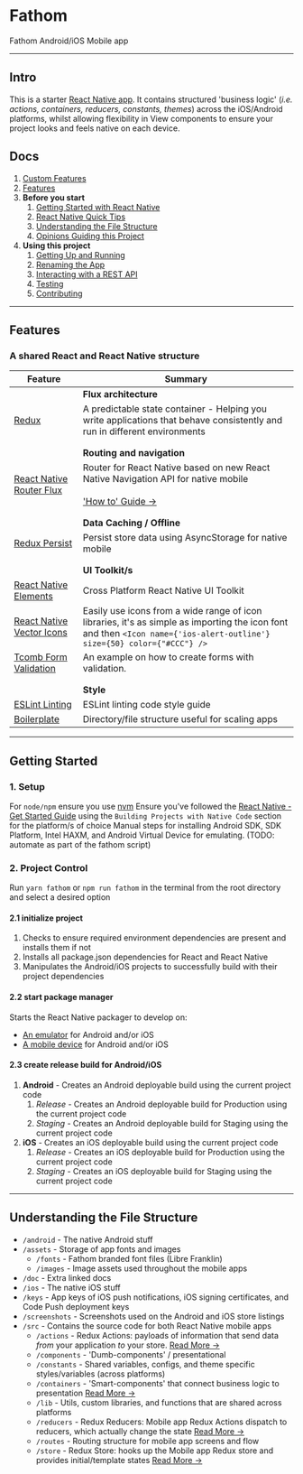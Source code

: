 # Fathom

Fathom Android/iOS Mobile app

---

## Intro

This is a starter [React Native app](https://facebook.github.io/react-native/). It contains structured 'business logic' (_i.e. actions, containers, reducers, constants, themes_) across the iOS/Android platforms, whilst allowing flexibility in View components to ensure your project looks and feels native on each device.

## Docs

1. [Custom Features](/docs/custom-features.md)
1. [Features](#features)
1. **Before you start**
   1. [Getting Started with React Native](/docs/react-native.md)
   1. [React Native Quick Tips](/docs/quick-tips.md)
   1. [Understanding the File Structure](#understanding-the-file-structure)
   1. [Opinions Guiding this Project](/docs/opinions.md)
1. **Using this project**
   1. [Getting Up and Running](#getting-started)
   1. [Renaming the App](/docs/renaming.md)
   1. [Interacting with a REST API](/docs/api.md)
   1. [Testing](/docs/testing.md)
   1. [Contributing](/docs/contributing.md)

---

## Features

### A shared React and React Native structure
| Feature | Summary |
| --- | --- |
|| __Flux architecture__ |
| [Redux](https://redux.js.org/docs/introduction/) | A predictable state container - Helping you write applications that behave consistently and run in different environments |
|||
|||
|| __Routing and navigation__ |
| [React Native Router Flux](https://github.com/aksonov/react-native-router-flux) | Router for React Native based on new React Native Navigation API for native mobile <br><br>['How to' Guide &rarr;](/src/navigation/README.md) |
|||
|||
|| __Data Caching / Offline__ |
| [Redux Persist](https://github.com/rt2zz/redux-persist) | Persist store data using AsyncStorage for native mobile |
|||
|||
|| __UI Toolkit/s__ |
| [React Native Elements](https://react-native-training.github.io/react-native-elements/) | Cross Platform React Native UI Toolkit |
| [React Native Vector Icons](https://github.com/oblador/react-native-vector-icons) | Easily use icons from a wide range of icon libraries, it's as simple as importing the icon font and then `<Icon name={'ios-alert-outline'} size={50} color={"#CCC"} />` |
| [Tcomb Form Validation](https://github.com/gcanti/tcomb-form-native) | An example on how to create forms with validation. |
|||
|||
|| __Style__ |
| [ESLint Linting](https://eslint.org/) | ESLint linting code style guide |
| [Boilerplate](#understanding-the-file-structure) | Directory/file structure useful for scaling apps |

---

## Getting Started

### 1. Setup

For `node/npm` ensure you use [nvm](https://github.com/creationix/nvm)
Ensure you've followed the [React Native - Get Started Guide](https://facebook.github.io/react-native/docs/getting-started.html) using the `Building Projects with Native Code` section for the platform/s of choice
  Manual steps for installing Android SDK, SDK Platform, Intel HAXM, and Android Virtual Device for emulating. (TODO: automate as part of the fathom script)

### 2. Project Control

Run `yarn fathom` or `npm run fathom` in the terminal from the root directory and select a desired option

#### 2.1 initialize project

1. Checks to ensure required environment dependencies are present and installs them if not
1. Installs all package.json dependencies for React and React Native
1. Manipulates the Android/iOS projects to successfully build with their project dependencies

#### 2.2 start package manager

Starts the React Native packager to develop on:
- [An emulator](/docs/quick-tips.md#running-in-an-emulator) for Android and/or iOS
- [A mobile device](/docs/quick-tips.md#running-on-device) for Android and/or iOS

#### 2.3 create release build for Android/iOS

1. __Android__ - Creates an Android deployable build using the current project code
    1. *Release* - Creates an Android deployable build for Production using the current project code
    1. *Staging* - Creates an Android deployable build for Staging using the current project code
1. __iOS__ - Creates an iOS deployable build using the current project code
    1. *Release* - Creates an iOS deployable build for Production using the current project code
    1. *Staging* - Creates an iOS deployable build for Staging using the current project code

---

## Understanding the File Structure

- `/android` - The native Android stuff
- `/assets` - Storage of app fonts and images
  - `/fonts` - Fathom branded font files (Libre Franklin)
  - `/images` - Image assets used throughout the mobile apps
- `/doc` - Extra linked docs
- `/ios` - The native iOS stuff
- `/keys` - App keys of iOS push notifications, iOS signing certificates, and Code Push deployment keys
- `/screenshots` - Screenshots used on the Android and iOS store listings
- `/src` - Contains the source code for both React Native mobile apps
  - `/actions` - Redux Actions: payloads of information that send data _from_ your application _to_ your store. [Read More &rarr;](https://redux.js.org/docs/basics/Actions.html)
  - `/components` - 'Dumb-components' / presentational
  - `/constants` - Shared variables, configs, and theme specific styles/variables (across platforms)
  - `/containers` - 'Smart-components' that connect business logic to presentation [Read More &rarr;](https://redux.js.org/docs/basics/UsageWithReact.html#presentational-and-container-components)
  - `/lib` - Utils, custom libraries, and functions that are shared across platforms
  - `/reducers` - Redux Reducers: Mobile app Redux Actions dispatch to reducers, which actually change the state [Read More &rarr;](https://redux.js.org/docs/basics/Reducers.html)
  - `/routes` - Routing structure for mobile app screens and flow
  - `/store` - Redux Store: hooks up the Mobile app Redux store and provides initial/template states [Read More &rarr;](https://redux.js.org/docs/basics/Store.html)